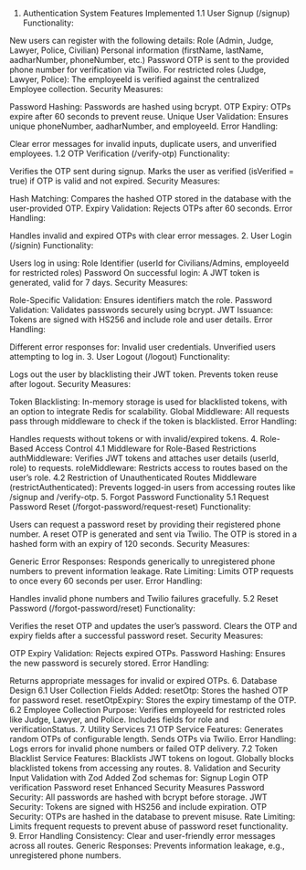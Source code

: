 1. Authentication System
Features Implemented
1.1 User Signup (/signup)
Functionality:

New users can register with the following details:
Role (Admin, Judge, Lawyer, Police, Civilian)
Personal information (firstName, lastName, aadharNumber, phoneNumber, etc.)
Password
OTP is sent to the provided phone number for verification via Twilio.
For restricted roles (Judge, Lawyer, Police):
The employeeId is verified against the centralized Employee collection.
Security Measures:

Password Hashing: Passwords are hashed using bcrypt.
OTP Expiry: OTPs expire after 60 seconds to prevent reuse.
Unique User Validation: Ensures unique phoneNumber, aadharNumber, and employeeId.
Error Handling:

Clear error messages for invalid inputs, duplicate users, and unverified employees.
1.2 OTP Verification (/verify-otp)
Functionality:

Verifies the OTP sent during signup.
Marks the user as verified (isVerified = true) if OTP is valid and not expired.
Security Measures:

Hash Matching: Compares the hashed OTP stored in the database with the user-provided OTP.
Expiry Validation: Rejects OTPs after 60 seconds.
Error Handling:

Handles invalid and expired OTPs with clear error messages.
2. User Login (/signin)
Functionality:

Users log in using:
Role
Identifier (userId for Civilians/Admins, employeeId for restricted roles)
Password
On successful login:
A JWT token is generated, valid for 7 days.
Security Measures:

Role-Specific Validation: Ensures identifiers match the role.
Password Validation: Validates passwords securely using bcrypt.
JWT Issuance: Tokens are signed with HS256 and include role and user details.
Error Handling:

Different error responses for:
Invalid user credentials.
Unverified users attempting to log in.
3. User Logout (/logout)
Functionality:

Logs out the user by blacklisting their JWT token.
Prevents token reuse after logout.
Security Measures:

Token Blacklisting: In-memory storage is used for blacklisted tokens, with an option to integrate Redis for scalability.
Global Middleware: All requests pass through middleware to check if the token is blacklisted.
Error Handling:

Handles requests without tokens or with invalid/expired tokens.
4. Role-Based Access Control
4.1 Middleware for Role-Based Restrictions
authMiddleware:
Verifies JWT tokens and attaches user details (userId, role) to requests.
roleMiddleware:
Restricts access to routes based on the user’s role.
4.2 Restriction of Unauthenticated Routes
Middleware (restrictAuthenticated):
Prevents logged-in users from accessing routes like /signup and /verify-otp.
5. Forgot Password Functionality
5.1 Request Password Reset (/forgot-password/request-reset)
Functionality:

Users can request a password reset by providing their registered phone number.
A reset OTP is generated and sent via Twilio.
The OTP is stored in a hashed form with an expiry of 120 seconds.
Security Measures:

Generic Error Responses: Responds generically to unregistered phone numbers to prevent information leakage.
Rate Limiting: Limits OTP requests to once every 60 seconds per user.
Error Handling:

Handles invalid phone numbers and Twilio failures gracefully.
5.2 Reset Password (/forgot-password/reset)
Functionality:

Verifies the reset OTP and updates the user’s password.
Clears the OTP and expiry fields after a successful password reset.
Security Measures:

OTP Expiry Validation: Rejects expired OTPs.
Password Hashing: Ensures the new password is securely stored.
Error Handling:

Returns appropriate messages for invalid or expired OTPs.
6. Database Design
6.1 User Collection
Fields Added:
resetOtp: Stores the hashed OTP for password reset.
resetOtpExpiry: Stores the expiry timestamp of the OTP.
6.2 Employee Collection
Purpose:
Verifies employeeId for restricted roles like Judge, Lawyer, and Police.
Includes fields for role and verificationStatus.
7. Utility Services
7.1 OTP Service
Features:
Generates random OTPs of configurable length.
Sends OTPs via Twilio.
Error Handling:
Logs errors for invalid phone numbers or failed OTP delivery.
7.2 Token Blacklist Service
Features:
Blacklists JWT tokens on logout.
Globally blocks blacklisted tokens from accessing any routes.
8. Validation and Security
Input Validation with Zod
Added Zod schemas for:
Signup
Login
OTP verification
Password reset
Enhanced Security Measures
Password Security:
All passwords are hashed with bcrypt before storage.
JWT Security:
Tokens are signed with HS256 and include expiration.
OTP Security:
OTPs are hashed in the database to prevent misuse.
Rate Limiting:
Limits frequent requests to prevent abuse of password reset functionality.
9. Error Handling
Consistency:
Clear and user-friendly error messages across all routes.
Generic Responses:
Prevents information leakage, e.g., unregistered phone numbers.